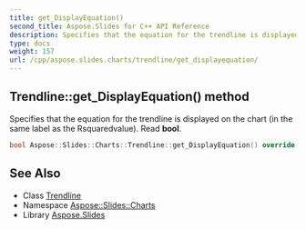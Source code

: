 ```yaml
---
title: get_DisplayEquation()
second_title: Aspose.Slides for C++ API Reference
description: Specifies that the equation for the trendline is displayed on the chart (in the same label as the Rsquaredvalue). Read bool.
type: docs
weight: 157
url: /cpp/aspose.slides.charts/trendline/get_displayequation/
---
```

## Trendline::get_DisplayEquation() method


Specifies that the equation for the trendline is displayed on the chart (in the same label as the Rsquaredvalue). Read **bool**.

```cpp
bool Aspose::Slides::Charts::Trendline::get_DisplayEquation() override
```

## See Also

* Class [Trendline](./)
* Namespace [Aspose::Slides::Charts](../)
* Library [Aspose.Slides](../../)